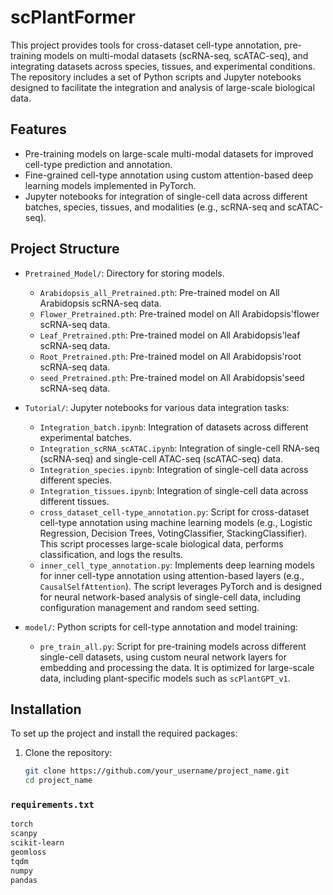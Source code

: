 # scPlantFormer

This project provides tools for cross-dataset cell-type annotation, pre-training models on multi-modal datasets (scRNA-seq, scATAC-seq), and integrating datasets across species, tissues, and experimental conditions. The repository includes a set of Python scripts and Jupyter notebooks designed to facilitate the integration and analysis of large-scale biological data.

## Features
- Pre-training models on large-scale multi-modal datasets for improved cell-type prediction and annotation.
- Fine-grained cell-type annotation using custom attention-based deep learning models implemented in PyTorch.
- Jupyter notebooks for integration of single-cell data across different batches, species, tissues, and modalities (e.g., scRNA-seq and scATAC-seq).

## Project Structure

- `Pretrained_Model/`: Directory for storing models.
  - `Arabidopsis_all_Pretrained.pth`: Pre-trained model on All Arabidopsis scRNA-seq data.
  - `Flower_Pretrained.pth`: Pre-trained model on All Arabidopsis'flower scRNA-seq data.
  - `Leaf_Pretrained.pth`: Pre-trained model on All Arabidopsis'leaf scRNA-seq data.
  - `Root_Pretrained.pth`: Pre-trained model on All Arabidopsis'root scRNA-seq data.
  - `seed_Pretrained.pth`: Pre-trained model on All Arabidopsis'seed scRNA-seq data.

- `Tutorial/`: Jupyter notebooks for various data integration tasks:
  - `Integration_batch.ipynb`: Integration of datasets across different experimental batches.
  - `Integration_scRNA_scATAC.ipynb`: Integration of single-cell RNA-seq (scRNA-seq) and single-cell ATAC-seq (scATAC-seq) data.
  - `Integration_species.ipynb`: Integration of single-cell data across different species.
  - `Integration_tissues.ipynb`: Integration of single-cell data across different tissues.
  - `cross_dataset_cell-type_annotation.py`: Script for cross-dataset cell-type annotation using machine learning models (e.g., Logistic Regression, Decision Trees, VotingClassifier, StackingClassifier). This script processes large-scale biological data, performs classification, and logs the results.
  - `inner_cell_type_annotation.py`: Implements deep learning models for inner cell-type annotation using attention-based layers (e.g., `CausalSelfAttention`). The script leverages PyTorch and is designed for neural network-based analysis of single-cell data, including configuration management and random seed setting.


- `model/`: Python scripts for cell-type annotation and model training:
  - `pre_train_all.py`: Script for pre-training models across different single-cell datasets, using custom neural network layers for embedding and processing the data. It is optimized for large-scale data, including plant-specific models such as `scPlantGPT_v1`.

## Installation

To set up the project and install the required packages:

1. Clone the repository:
   ```bash
   git clone https://github.com/your_username/project_name.git
   cd project_name

### `requirements.txt`

```txt
torch
scanpy
scikit-learn
geomloss
tqdm
numpy
pandas
